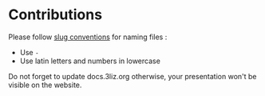 # Contributions

Please follow [slug conventions](https://en.wikipedia.org/wiki/Clean_URL#Slug) for naming files :

- Use `-`
- Use latin letters and numbers in lowercase

Do not forget to update docs.3liz.org otherwise, your presentation won't be visible on the website.
